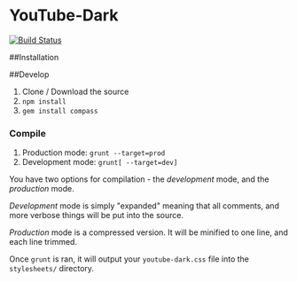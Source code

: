 YouTube-Dark
====
[![Build Status](https://secure.travis-ci.org/StylishThemes/YouTube-Dark.png)](http://travis-ci.org/StylishThemes/YouTube-Dark)

##Installation


##Develop
1. Clone / Download the source
2. `npm install`
3. `gem install compass`

### Compile
1. Production mode: `grunt --target=prod`
2. Development mode: `grunt[ --target=dev]`

You have two options for compilation - the *development* mode, and the *production* mode.

*Development* mode is simply "expanded" meaning that all comments, and more verbose things will be put into the source.

*Production* mode is a compressed version.  It will be minified to one line, and each line trimmed.

Once `grunt` is ran, it will output your `youtube-dark.css` file into the `stylesheets/` directory.
